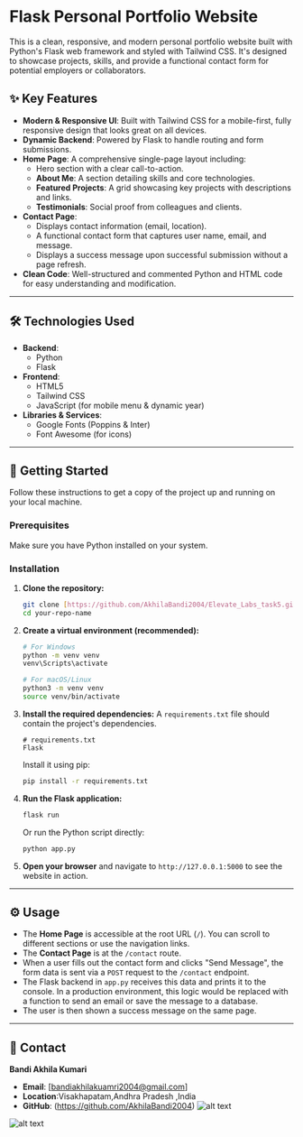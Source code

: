 # Flask Personal Portfolio Website

This is a clean, responsive, and modern personal portfolio website built with Python's Flask web framework and styled with Tailwind CSS. It's designed to showcase projects, skills, and provide a functional contact form for potential employers or collaborators.

## ✨ Key Features

-   **Modern & Responsive UI**: Built with Tailwind CSS for a mobile-first, fully responsive design that looks great on all devices.
-   **Dynamic Backend**: Powered by Flask to handle routing and form submissions.
-   **Home Page**: A comprehensive single-page layout including:
    -   Hero section with a clear call-to-action.
    -   **About Me**: A section detailing skills and core technologies.
    -   **Featured Projects**: A grid showcasing key projects with descriptions and links.
    -   **Testimonials**: Social proof from colleagues and clients.
-   **Contact Page**:
    -   Displays contact information (email, location).
    -   A functional contact form that captures user name, email, and message.
    -   Displays a success message upon successful submission without a page refresh.
-   **Clean Code**: Well-structured and commented Python and HTML code for easy understanding and modification.

---

## 🛠️ Technologies Used

-   **Backend**:
    -   Python
    -   Flask
-   **Frontend**:
    -   HTML5
    -   Tailwind CSS
    -   JavaScript (for mobile menu & dynamic year)
-   **Libraries & Services**:
    -   Google Fonts (Poppins & Inter)
    -   Font Awesome (for icons)

---


## 🚀 Getting Started

Follow these instructions to get a copy of the project up and running on your local machine.

### Prerequisites

Make sure you have Python installed on your system.

### Installation

1.  **Clone the repository:**
    ```sh
    git clone [https://github.com/AkhilaBandi2004/Elevate_Labs_task5.git](https://github.com/AkhilaBandi2004/Elevate_Labs_task5.git)
    cd your-repo-name
    ```

2.  **Create a virtual environment (recommended):**
    ```sh
    # For Windows
    python -m venv venv
    venv\Scripts\activate

    # For macOS/Linux
    python3 -m venv venv
    source venv/bin/activate
    ```

3.  **Install the required dependencies:**
    A `requirements.txt` file should contain the project's dependencies.
    ```
    # requirements.txt
    Flask
    ```
    Install it using pip:
    ```sh
    pip install -r requirements.txt
    ```

4.  **Run the Flask application:**
    ```sh
    flask run
    ```
    Or run the Python script directly:
    ```sh
    python app.py
    ```

5.  **Open your browser** and navigate to `http://127.0.0.1:5000` to see the website in action.

---

## ⚙️ Usage

-   The **Home Page** is accessible at the root URL (`/`). You can scroll to different sections or use the navigation links.
-   The **Contact Page** is at the `/contact` route.
-   When a user fills out the contact form and clicks "Send Message", the form data is sent via a `POST` request to the `/contact` endpoint.
-   The Flask backend in `app.py` receives this data and prints it to the console. In a production environment, this logic would be replaced with a function to send an email or save the message to a database.
-   The user is then shown a success message on the same page.

---

## 👤 Contact

**Bandi Akhila Kumari**

-   **Email**: [bandiakhilakuamri2004@gmail.com]
-   **Location**:Visakhapatam,Andhra Pradesh ,India
-   **GitHub**: (https://github.com/AkhilaBandi2004)
![alt text](<"C:\Users\bandi\Downloads\image1.png">) 

![alt text](<"C:\Users\bandi\Downloads\image2.png">)
